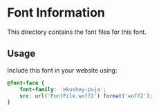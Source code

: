 # Font Information

This directory contains the font files for this font.

## Usage

Include this font in your website using:
```css
@font-face {
    font-family: 'ekushey-puja';
    src: url('FontFile.woff2') format('woff2');
}
```
